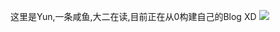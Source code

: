 这里是Yun,一条咸鱼,大二在读,目前正在从0构建自己的Blog XD
<a href="#">
<img src="https://github-readme-stats.vercel.app/api?username=YunHerry&show_icons=true&hide_border=true&icon_color=586069&title_color=a0a9af" />
</a>

